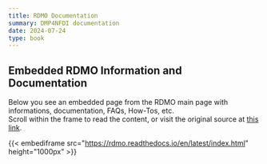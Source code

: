 ```yaml
---
title: RDMO Documentation
summary: DMP4NFDI documentation
date: 2024-07-24
type: book
---
```


## Embedded RDMO Information and Documentation

Below you see an embedded page from the RDMO main page with informations, documentation, FAQs, How-Tos, etc.   
Scroll within the frame to read the content, or visit the original source at 
<a href="https://rdmo.readthedocs.io/en/latest/index.html">
this link</a>.


{{< embediframe src="https://rdmo.readthedocs.io/en/latest/index.html" height="1000px" >}}
